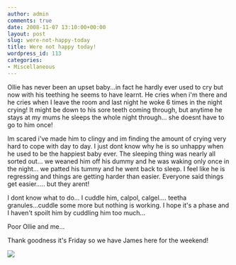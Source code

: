 ```yaml
---
author: admin
comments: true
date: 2008-11-07 13:10:00+00:00
layout: post
slug: were-not-happy-today
title: Were not happy today!
wordpress_id: 113
categories:
- Miscellaneous
---
```


Ollie has never been an upset baby...in fact he hardly ever used to cry but now with his teething he seems to have learnt. He cries when i'm there and he cries when I leave the room and last night he woke 6 times in the night crying! It might be down to his sore teeth coming through, but anytime he stays at my mums he sleeps the whole night through... she doesnt have to go to him once!  
  
Im scared i've made him to clingy and im finding the amount of crying very hard to cope with day to day. I just dont know why he is so unhappy when he used to be the happiest baby ever. The sleeping thing was nearly all sorted out... we weaned him off his dummy and he was waking only once in the night... we patted his tummy and he went back to sleep. I feel like he is regressing and things are getting harder than easier. Everyone said things get easier..... but they arent!  
  
I dont know what to do... I cuddle him, calpol, calgel.... teetha granules...cuddle some more but nothing is working. I hope it's a phase and I haven't spoilt him by cuddling him too much...  
  
Poor Ollie and me...  
  
Thank goodness it's Friday so we have James here for the weekend!

![](https://blogger.googleusercontent.com/tracker/251139911615938991-8740829988807174240?l=www.outmumbered.com)
